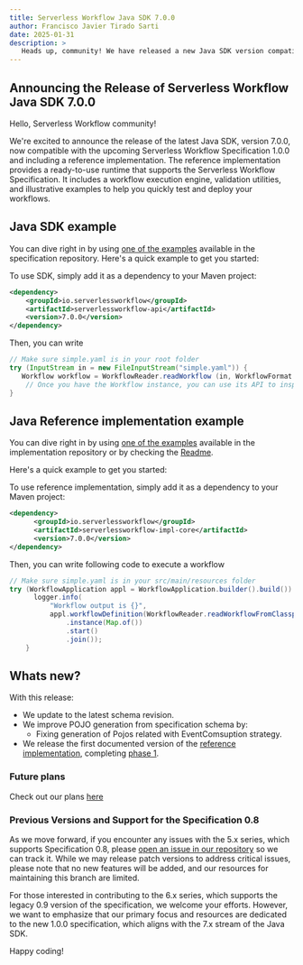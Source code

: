 ```yaml
---
title: Serverless Workflow Java SDK 7.0.0
author: Francisco Javier Tirado Sarti
date: 2025-01-31
description: >
   Heads up, community! We have released a new Java SDK version compatible with Specification 1.0.0.
---
```


## Announcing the Release of Serverless Workflow Java SDK 7.0.0

Hello, Serverless Workflow community!

We're excited to announce the release of the latest Java SDK, version 7.0.0, now compatible with the upcoming Serverless Workflow Specification 1.0.0 and including a reference implementation. The reference implementation provides a ready-to-use runtime that supports the Serverless Workflow Specification. It includes a workflow execution engine, validation utilities, and illustrative examples to help you quickly test and deploy your workflows. 


## Java SDK example

You can dive right in by using [one of the examples](https://github.com/serverlessworkflow/specification/tree/main/examples) available in the specification repository. Here's a quick example to get you started:

To use SDK, simply add it as a dependency to your Maven project:


```xml
<dependency>
    <groupId>io.serverlessworkflow</groupId>
    <artifactId>serverlessworkflow-api</artifactId>
    <version>7.0.0</version>
</dependency>
```

Then, you can write 

```java
// Make sure simple.yaml is in your root folder
try (InputStream in = new FileInputStream("simple.yaml")) {
   Workflow workflow = WorkflowReader.readWorkflow (in, WorkflowFormat.YAML);
    // Once you have the Workflow instance, you can use its API to inspect it
}
```

## Java Reference implementation example 

You can dive right in by using [one of the examples](https://github.com/serverlessworkflow/sdk-java/tree/main/examples) available in the implementation repository or by checking the [Readme](https://github.com/serverlessworkflow/sdk-java/tree/main/impl). 

Here's a quick example to get you started:

To use reference implementation, simply add it as a dependency to your Maven project:

```xml
<dependency>
      <groupId>io.serverlessworkflow</groupId>
      <artifactId>serverlessworkflow-impl-core</artifactId>
      <version>7.0.0</version>
</dependency>
```

Then, you can write following code to execute a workflow

``` java 
// Make sure simple.yaml is in your src/main/resources folder
try (WorkflowApplication appl = WorkflowApplication.builder().build()) {
      logger.info(
          "Workflow output is {}",
          appl.workflowDefinition(WorkflowReader.readWorkflowFromClasspath("simple.yaml"))
              .instance(Map.of())
              .start()
              .join());
    }
```

## Whats new?

With this release:

- We update to the latest schema revision. 
- We improve POJO generation from specification schema by:
     - Fixing generation of Pojos related with EventComsuption strategy. 
- We release the first documented version of the [reference implementation](https://github.com/serverlessworkflow/sdk-java/tree/main/impl), completing [phase 1](https://github.com/serverlessworkflow/sdk-java/issues/459).


### Future plans 

Check out our plans [here](https://github.com/serverlessworkflow/sdk-java/milestone/2)

### Previous Versions and Support for the Specification 0.8

As we move forward, if you encounter any issues with the 5.x series, which supports Specification 0.8, please [open an issue in our repository](https://github.com/serverlessworkflow/sdk-java/issues) so we can track it. While we may release patch versions to address critical issues, please note that no new features will be added, and our resources for maintaining this branch are limited.

For those interested in contributing to the 6.x series, which supports the legacy 0.9 version of the specification, we welcome your efforts. However, we want to emphasize that our primary focus and resources are dedicated to the new 1.0.0 specification, which aligns with the 7.x stream of the Java SDK.

Happy coding!
